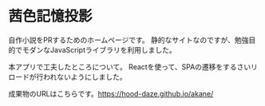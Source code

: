 # 茜色記憶投影
自作小説をPRするためのホームページです。
静的なサイトなのですが、勉強目的でモダンなJavaScriptライブラリを利用しました。

本アプリで工夫したところについて。
Reactを使って、SPAの遷移をするさいリロードが行われないようにしました。

成果物のURLはこちらです。https://hood-daze.github.io/akane/
